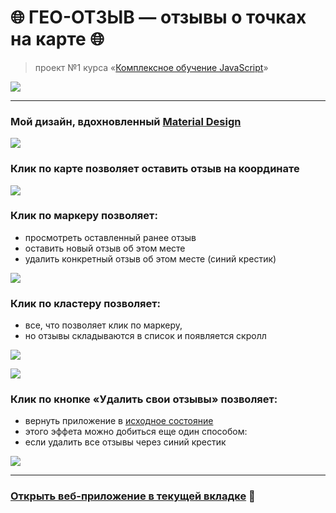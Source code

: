 # :globe_with_meridians: ГЕО-ОТЗЫВ — отзывы о точках на карте :globe_with_meridians:

> проект №1 курса «[Комплексное обучение JavaScript](https://loftschool.com/course/javascript)»

![](https://github.com/dikonsepta/2021-02-13-js-geootzyv/blob/master/images/screenshots/cover.png)

---

### Мой дизайн, вдохновленный [Material Design](https://ru.wikipedia.org/wiki/Material_Design)
![](https://github.com/dikonsepta/2021-02-13-js-geootzyv/blob/master/images/screenshots/1.png)


### Клик по карте позволяет оставить отзыв на координате
![](https://github.com/dikonsepta/2021-02-13-js-geootzyv/blob/master/images/screenshots/2.png)


### Клик по маркеру позволяет:
- просмотреть оставленный ранее отзыв
- оставить новый отзыв об этом месте
- удалить конкретный отзыв об этом месте (синий крестик)
  
![](https://github.com/dikonsepta/2021-02-13-js-geootzyv/blob/master/images/screenshots/3.png)


### Клик по кластеру позволяет:
- все, что позволяет клик по маркеру,
- но отзывы складываются в список и появляется скролл
  
![](https://github.com/dikonsepta/2021-02-13-js-geootzyv/blob/master/images/screenshots/4.png)

![](https://github.com/dikonsepta/2021-02-13-js-geootzyv/blob/master/images/screenshots/5.png)


### Клик по кнопке «Удалить свои отзывы» позволяет:
- вернуть приложение в [исходное состояние](https://github.com/dikonsepta/2021-02-13-js-geootzyv#мой-дизайн-вдохновленный-material-design)
- этого эффета можно добиться еще один способом:
- если удалить все отзывы через синий крестик
  
![](https://github.com/dikonsepta/2021-02-13-js-geootzyv/blob/master/images/screenshots/6.png)


---

### [Открыть веб-приложение в текущей вкладке](https://dikonsepta.github.io/2021-02-13-js-geootzyv/) :rocket: